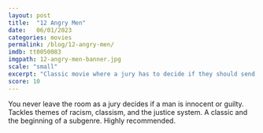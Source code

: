 ```yaml
---
layout: post
title:  "12 Angry Men"
date:   06/01/2023
categories: movies
permalink: /blog/12-angry-men/
imdb: tt0050083
imgpath: 12-angry-men-banner.jpg
scale: "small"
excerpt: "Classic movie where a jury has to decide if they should send a man who appears guilty to his death."
score: 10
---
```


You never leave the room as a jury decides if a man is innocent or guilty. Tackles themes of racism, classism, and the justice system. A classic and the beginning of a subgenre. Highly recommended.
